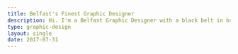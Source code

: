 ```yaml
---
title: Belfast's Finest Graphic Designer
description: Hi. I'm a Belfast Graphic Designer with a black belt in branding. I create brands and design solutions for small, medium and exciting start-ups. My designs drive emotions and encourage sales.
type: graphic-design
layout: single
date: 2017-07-31
---
```


